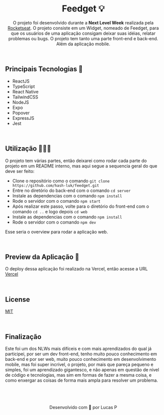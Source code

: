 <h1 align="center"> Feedget 💡 </h1>
<p align="center">O projeto foi desenvolvido durante a <b>Next Level Week</b> realizada pela <a href="https://www.rocketseat.com.br">Rocketseat</a>. O projeto consiste em um Widget, nomeado de Feedget, para que os usuários de uma aplicação consigam deixar suas idéias, relatar problemas ou bugs. O projeto tem tanto uma parte front-end e back-end. Além da aplicação mobile.</p>

<br/>

## Principais Tecnologias 🔧

- ReactJS
- TypeScript
- React Native
- TailwindCSS
- NodeJS
- Expo
- Popover
- ExpressJS
- Jest

<br />

## Utilização 👨🏼‍💻

<p> O projeto tem várias partes, então deixarei como rodar cada parte do projeto em um README interno, mas aqui segue a sequencia geral do que deve ser feito: </p>

- Clone o repositório como o comando ```git clone https://github.com/hash-luk/feedget.git```
- Entre no diretório do back-end com o comando ```cd server```
- Instale as dependencias com o comando ```npm install```
- Rode o servidor com o comando ```npm start```
- Após realizar este passo, volte para o diretório do front-end com o comando ```cd ..``` e logo depois ```cd web```	
- Instale as dependencias com o comando ```npm install```
- Rode o servidor com o comando ```npm dev```

Esse seria o overview para rodar a aplicação web.


<br />

## Preview da Aplicação 🚀

O deploy dessa aplicação foi realizado na Vercel, então acesse a URL [Vercel](https://feedget-beta.vercel.app)


<br />

## License

[MIT]()

<br />


## Finalização

Este foi um dos NLWs mais difíceis e com mais aprendizados do qual já participei, por ser um dev front-end, tenho muito pouco conhecimento em back-end e por ser web, muito pouco conhecimento em desenvolvimento mobile, mas foi super incrível, o projeto, por mais que pareça pequeno e simples, foi um aprendizado gigantesco, e não apenas em questão de nível de código e tecnologias, mas sim em formas de fazer a mesma coisa, e como enxergar as coisas de forma mais ampla para resolver um problema.

<br/>

#

<p align="center">Desenvolvido com 💜 por Lucas P </p>